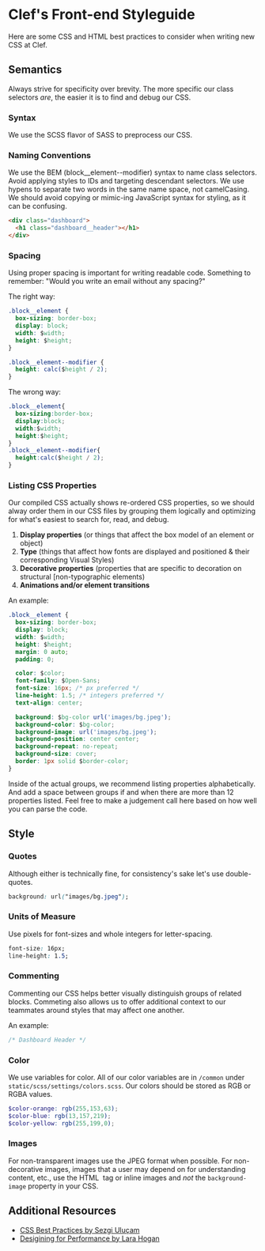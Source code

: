 # Clef's Front-end Styleguide

Here are some CSS and HTML best practices to consider when writing new CSS at Clef.

## Semantics

Always strive for specificity over brevity. The more specific our class selectors _are_, the easier it is to find and debug our CSS.

### Syntax

We use the SCSS flavor of SASS to preprocess our CSS.

### Naming Conventions

We use the BEM (block__element--modifier) syntax to name class selectors. Avoid applying styles to IDs and targeting descendant selectors. We use hypens to separate two words in the same name space, not camelCasing. We should avoid copying or mimic-ing JavaScript syntax for styling, as it can be confusing.

```html
<div class="dashboard">
  <h1 class="dashboard__header"></h1>
</div>
```

### Spacing

Using proper spacing is important for writing readable code. Something to remember: "Would you write an email without any spacing?"

The right way:

```css
.block__element {
  box-sizing: border-box;
  display: block;
  width: $width;
  height: $height; 
}

.block__element--modifier {
  height: calc($height / 2); 
}

```

The wrong way: 

```css
.block__element{
  box-sizing:border-box;
  display:block;
  width:$width;
  height:$height; 
}
.block__element--modifier{
  height:calc($height / 2); 
}

```
### Listing CSS Properties

Our compiled CSS actually shows re-ordered CSS properties, so we should alway order them in our CSS files by grouping them logically and optimizing for what's easiest to search for, read, and debug.

  1. **Display properties** (or things that affect the box model of an element or object)
  2. **Type** (things that affect how fonts are displayed and positioned & their corresponding Visual Styles)
  3. **Decorative properties** (properties that are specific to decoration on structural [non-typographic elements)
  4. **Animations and/or element transitions**

An example:

```css
.block__element {
  box-sizing: border-box;
  display: block;
  width: $width;
  height: $height; 
  margin: 0 auto;
  padding: 0;

  color: $color;
  font-family: $Open-Sans;
  font-size: 16px; /* px preferred */
  line-height: 1.5; /* integers preferred */
  text-align: center;

  background: $bg-color url('images/bg.jpeg');
  background-color: $bg-color;
  background-image: url('images/bg.jpeg');
  background-position: center center;
  background-repeat: no-repeat;
  background-size: cover;
  border: 1px solid $border-color;
}
```

Inside of the actual groups, we recommend listing properties alphabetically. And add a space between groups if and when there are more than 12 properties listed. Feel free to make a judgement call here based on how well you can parse the code.

## Style

### Quotes

Although either is technically fine, for consistency's sake let's use double-quotes.

```css
background: url("images/bg.jpeg");
```

### Units of Measure

Use pixels for font-sizes and whole integers for letter-spacing.

```css
font-size: 16px;
line-height: 1.5;
```

### Commenting

Commenting our CSS helps better visually distinguish groups of related blocks. Commeting also allows us to offer additional context to our teammates around styles that may affect one another.

An example:

```css
/* Dashboard Header */
```

### Color

We use variables for color. All of our color variables are in `/common` under `static/scss/settings/colors.scss`. Our colors should be stored as RGB or RGBA values.

```scss
$color-orange: rgb(255,153,63);
$color-blue: rgb(13,157,219);
$color-yellow: rgb(255,199,0);
```

### Images

For non-transparent images use the JPEG format when possible. For non-decorative images, images that a user may depend on for understanding content, etc., use the HTML <img> tag or inline images and _not_ the `background-image` property in your CSS.

## Additional Resources

* [CSS Best Practices by Sezgi Uluçam](https://github.com/sezgi/CSS-Best-Practices)
* [Desigining for Performance by Lara Hogan](http://larahogan.me/design/)
